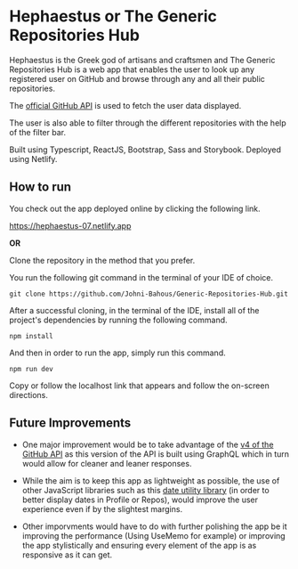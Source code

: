# Hephaestus or The Generic Repositories Hub 

Hephaestus is the Greek god of artisans and craftsmen and The Generic Repositories Hub is a web app that enables the user to look up any registered user on GitHub and browse through any and all their public repositories.

The [official GitHub API](https://docs.github.com/en/rest) is used to fetch the user data displayed.

The user is also able to filter through the different repositories with the help of the filter bar.

Built using Typescript, ReactJS, Bootstrap, Sass and Storybook. Deployed using Netlify.
## How to run

You check out the app deployed online by clicking the following link.

https://hephaestus-07.netlify.app

**OR**

Clone the repository in the method that you prefer.

You run the following git command in the terminal of your IDE of choice.

```node
git clone https://github.com/Johni-Bahous/Generic-Repositories-Hub.git
```

After a successful cloning, in the terminal of the IDE, install all of the project's dependencies by running the following command.

```node
npm install
```

And then in order to run the app, simply run this command.

```node
npm run dev
```

Copy or follow the localhost link that appears and follow the on-screen directions.

## Future Improvements

* One major improvement would be to take advantage of the [v4 of the GitHub API](https://docs.github.com/en/graphql) as this version of the API is built using GraphQL which in turn would allow for cleaner and leaner responses.


* While the aim is to keep this app as lightweight as possible, the use of other JavaScript libraries such as this [date utility library](https://date-fns.org/) (in order to better display dates in Profile or Repos), would improve the user experience even if by the slightest margins.

* Other imporvments would have to do with further polishing the app be it improving the performance (Using UseMemo for example) or improving the app stylistically and ensuring every element of the app is as responsive as it can get.